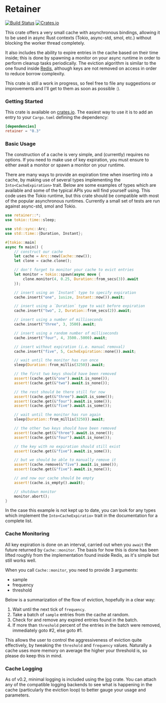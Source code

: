 # Retainer
[![Build Status](https://img.shields.io/github/workflow/status/whitfin/retainer/CI)](https://github.com/whitfin/retainer/actions)
[![Crates.io](https://img.shields.io/crates/v/retainer.svg)](https://crates.io/crates/retainer)

This crate offers a very small cache with asynchronous bindings, allowing it to be
used in async Rust contexts (Tokio, async-std, smol, etc.) without blocking the
worker thread completely.

It also includes the ability to expire entries in the cache based on their time
inside; this is done by spawning a monitor on your async runtime in order to
perform cleanup tasks periodically. The eviction algorithm is similar to the one
found inside [Redis](https://redis.io/commands/expire), although keys are not
removed on access in order to reduce borrow complexity.

This crate is still a work in progress, so feel free to file any suggestions or
improvements and I'll get to them as soon as possible :).

### Getting Started

This crate is available on [crates.io](https://crates.io/crates/retainer). The
easiest way to use it is to add an entry to your `Cargo.toml` defining the dependency:

```toml
[dependencies]
retainer = "0.3"
```

### Basic Usage

The construction of a cache is very simple, and (currently) requires no options. If
you need to make use of key expiration, you must ensure to either await a monitor or
spawn a monitor on your runtime.

There are many ways to provide an expiration time when inserting into a cache, by
making use of several types implementing the `Into<CacheExpiration>` trait. Below
are some examples of types which are available and some of the typical APIs you
will find yourself using. This code uses the Tokio runtime, but this crate should
be compatible with most of the popular asynchronous runtimes. Currently a small
set of tests are run against async-std, smol and Tokio.

```rust
use retainer::*;
use tokio::time::sleep;

use std::sync::Arc;
use std::time::{Duration, Instant};

#[tokio::main]
async fn main() {
    // construct our cache
    let cache = Arc::new(Cache::new());
    let clone = cache.clone();

    // don't forget to monitor your cache to evict entries
    let monitor = tokio::spawn(async move {
        clone.monitor(4, 0.25, Duration::from_secs(3)).await
    });

    // insert using an `Instant` type to specify expiration
    cache.insert("one", 1usize, Instant::now()).await;

    // insert using a `Duration` type to wait before expiration
    cache.insert("two", 2, Duration::from_secs(2)).await;

    // insert using a number of milliseconds
    cache.insert("three", 3, 3500).await;

    // insert using a random number of milliseconds
    cache.insert("four", 4, 3500..5000).await;

    // insert without expiration (i.e. manual removal)
    cache.insert("five", 5, CacheExpiration::none()).await;

    // wait until the monitor has run once
    sleep(Duration::from_millis(3250)).await;

    // the first two keys should have been removed
    assert!(cache.get(&"one").await.is_none());
    assert!(cache.get(&"two").await.is_none());

    // the rest should be there still for now
    assert!(cache.get(&"three").await.is_some());
    assert!(cache.get(&"four").await.is_some());
    assert!(cache.get(&"five").await.is_some());

    // wait until the monitor has run again
    sleep(Duration::from_millis(3250)).await;

    // the other two keys should have been removed
    assert!(cache.get(&"three").await.is_none());
    assert!(cache.get(&"four").await.is_none());

    // the key with no expiration should still exist
    assert!(cache.get(&"five").await.is_some());

    // but we should be able to manually remove it
    assert!(cache.remove(&"five").await.is_some());
    assert!(cache.get(&"five").await.is_none());

    // and now our cache should be empty
    assert!(cache.is_empty().await);

    // shutdown monitor
    monitor.abort();
}

```

In the case this example is not kept up to date, you can look for any types which
implement the `Into<CacheExpiratio>` trait in the documentation for a complete list.

### Cache Monitoring

All key expiration is done on an interval, carried out when you `await` the future
returned by `Cache::monitor`. The basis for how this is done has been lifted roughly
from the implementation found inside Redis, as it's simple but still works well.

When you call `Cache::monitor`, you need to provide 3 arguments:

* sample
* frequency
* threshold

Below is a summarization of the flow of eviction, hopefully in a clear way:

1. Wait until the next tick of `frequency`.
2. Take a batch of `sample` entries from the cache at random.
3. Check for and remove any expired entries found in the batch.
4. If more than `threshold` percent of the entries in the batch were removed,
   immediately goto #2, else goto #1.

This allows the user to control the aggressiveness of eviction quite effectively,
by tweaking the `threshold` and `frequency` values. Naturally a cache uses more
memory on average the higher your threshold is, so please do keep this in mind.

### Cache Logging

As of v0.2, minimal logging is included using the [log](https://crates.io/crates/log)
crate. You can attach any of the compatible logging backends to see what is happening
in the cache (particularly the eviction loop) to better gauge your usage and parameters.
